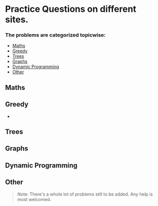 # Practice Questions on different sites.

### The problems are categorized topicwise:
* [Maths](#Maths)
* [Greedy](#Greedy)
* [Trees](#Trees)
* [Graphs](#Graphs)
* [Dynamic Programming](#Dynamic-Programming)
* [Other](#Other)


## Maths

## Greedy

* 

## Trees

## Graphs

## Dynamic Programming

## Other

> Note: There's a whole lot of problems still to be added. Any help is most welcomed.